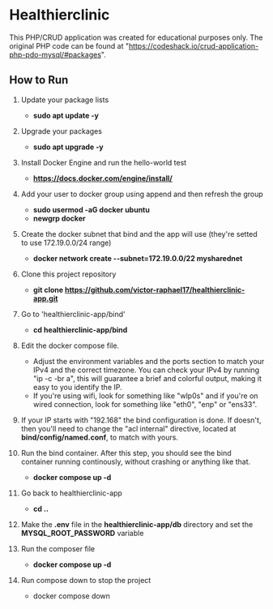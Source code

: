 # Healthierclinic

This PHP/CRUD application was created for educational purposes only. The original PHP code can be found at "https://codeshack.io/crud-application-php-pdo-mysql/#packages".

## How to Run

1. Update your package lists
    - **sudo apt update -y**

3. Upgrade your packages
    - **sudo apt upgrade -y**
      
4. Install Docker Engine and run the hello-world test
    - **https://docs.docker.com/engine/install/**
      
5. Add your user to docker group using append and then refresh the group
    - **sudo usermod -aG docker ubuntu**
    - **newgrp docker**
      
6. Create the docker subnet that bind and the app will use (they're setted to use 172.19.0.0/24 range)
    - **docker network create --subnet=172.19.0.0/22 mysharednet**
      
7. Clone this project repository
    - **git clone https://github.com/victor-raphael17/healthierclinic-app.git**
      
8. Go to 'healthierclinic-app/bind'
    - **cd healthierclinic-app/bind**

10. Edit the docker compose file.
    - Adjust the environment variables and the ports section to match your IPv4 and the correct timezone. You can check your IPv4 by running "ip -c -br a", this will guarantee a brief and colorful output, making it easy to you identify the IP.
    - If you're using wifi, look for something like "wlp0s" and if you're on wired connection, look for something like "eth0", "enp" or "ens33".

11. If your IP starts with "192.168" the bind configuration is done. If doesn't, then you'll need to change the "acl internal" directive, located at **bind/config/named.conf**, to match with yours.

12. Run the bind container. After this step, you should see the bind container running continously, without crashing or anything like that.
     - **docker compose up -d**

13. Go back to healthierclinic-app
     - **cd ..**

14. Make the **.env** file in the **healthierclinic-app/db** directory and set the **MYSQL_ROOT_PASSWORD** variable

14. Run the composer file
     - **docker compose up -d**
   
15. Run compose down to stop the project
     - docker compose down
